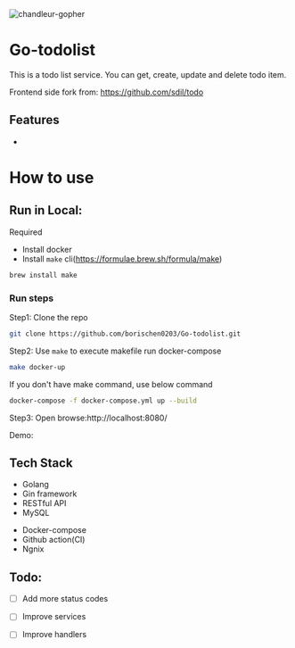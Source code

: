 <img src="https://raw.githubusercontent.com/scraly/gophers/main/chandleur-gopher.png" alt="chandleur-gopher">


# Go-todolist
This is a todo list service. You can get, create, update and delete todo item.

Frontend side fork from:
https://github.com/sdil/todo


## Features
-

# How to use

## Run in Local:
Required
<!-- - Install go(version >= 1.7) -->
- Install docker
- Install `make` cli(https://formulae.brew.sh/formula/make)
```bash
brew install make
```

### Run steps
Step1: Clone the repo
```bash
git clone https://github.com/borischen0203/Go-todolist.git
```
Step2: Use `make` to execute makefile run docker-compose
```bash
make docker-up
```

If you don't have make command, use below command
```bash
docker-compose -f docker-compose.yml up --build
```

Step3:
Open browse:http://localhost:8080/

Demo:


## Tech Stack
- Golang
- Gin framework
- RESTful API
- MySQL
<!-- - Swagger -->
- Docker-compose
- Github action(CI)
- Ngnix


## Todo:
- [ ] Add more status codes
- [ ] Improve services
- [ ] Improve handlers

